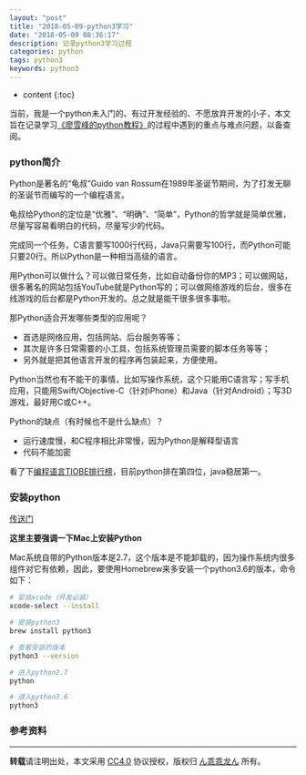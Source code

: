 ```yaml
---
layout: "post"
title: "2018-05-09-python3学习"
date: "2018-05-09 08:36:17"
description: 记录python3学习过程
categories: python
tags: python3
keywords: python3
---
```


* content
{:toc}

当前，我是一个python未入门的、有过开发经验的、不愿放弃开发的小子，本文旨在记录学习[《廖雪峰的python教程》](https://www.liaoxuefeng.com/wiki/0014316089557264a6b348958f449949df42a6d3a2e542c000)的过程中遇到的重点与难点问题，以备查阅。




### python简介

Python是著名的“龟叔”Guido van Rossum在1989年圣诞节期间，为了打发无聊的圣诞节而编写的一个编程语言。

龟叔给Python的定位是“优雅”、“明确”、“简单”，Python的哲学就是简单优雅，尽量写容易看明白的代码，尽量写少的代码。

完成同一个任务，C语言要写1000行代码，Java只需要写100行，而Python可能只要20行。所以Python是一种相当高级的语言。

用Python可以做什么？可以做日常任务，比如自动备份你的MP3；可以做网站，很多著名的网站包括YouTube就是Python写的；可以做网络游戏的后台，很多在线游戏的后台都是Python开发的。总之就是能干很多很多事啦。

那Python适合开发哪些类型的应用呢？

* 首选是网络应用，包括网站、后台服务等等；
* 其次是许多日常需要的小工具，包括系统管理员需要的脚本任务等等；
* 另外就是把其他语言开发的程序再包装起来，方便使用。

Python当然也有不能干的事情，比如写操作系统，这个只能用C语言写；写手机应用，只能用Swift/Objective-C（针对iPhone）和Java（针对Android）；写3D游戏，最好用C或C++。

Python的缺点（有时候也不是什么缺点）？

* 运行速度慢，和C程序相比非常慢，因为Python是解释型语言
* 代码不能加密

看了下[编程语言TIOBE排行榜](https://www.tiobe.com/tiobe-index/)，目前python排在第四位，java稳居第一。

### 安装python

[传送门](https://www.liaoxuefeng.com/wiki/0014316089557264a6b348958f449949df42a6d3a2e542c000/0014316090478912dab2a3a9e8f4ed49d28854b292f85bb000)

**这里主要强调一下Mac上安装Python**

Mac系统自带的Python版本是2.7，这个版本是不能卸载的，因为操作系统内很多组件对它有依赖，因此，要使用Homebrew来多安装一个python3.6的版本，命令如下：

```sh
# 安装xcode（开发必装）
xcode-select --install

# 安装python3
brew install python3

# 查看安装的版本
python3 --version

# 进入python2.7
python

# 进入python3.6
python3
```

### 参考资料

---

**转载**请注明出处，本文采用 [CC4.0](http://creativecommons.org/licenses/by-nc-nd/4.0/) 协议授权，版权归 [ん乖乖龙ん](https://bjddd192.github.io) 所有。